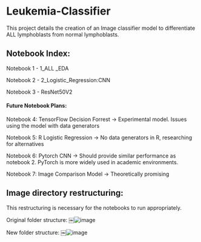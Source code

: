 # Leukemia-Classifier

This project details the creation of an Image classifier model to differentiate ALL lymphoblasts from normal lymphoblasts.

## Notebook Index:

Notebook 1 - 1_ALL _EDA

Notebook 2 - 2_Logistic_Regression:CNN

Notebook 3 - ResNet50V2

#### Future Notebook Plans:

Notebook 4: TensorFlow Decision Forrest -> Experimental model. Issues using the model with data generators

Notebook 5: R Logistic Regression -> No data generators in R, researching for alternatives

Notebook 6: Pytorch CNN -> Should provide similar performance as notebook 2. PyTorch is more widely used in academic environments.

Notebook 7: Image Comparison Model -> Theoretically promising

## Image directory restructuring: 

This restructuring is necessary for the notebooks to run appropriately.

Original folder structure:
￼![image](https://user-images.githubusercontent.com/66500101/180628045-6476cd6b-3dc9-4e68-b585-3407d8865e1c.png)

New folder structure:
￼![image](https://user-images.githubusercontent.com/66500101/180628055-095d6915-c756-48dd-918a-13755a2fe135.png)
